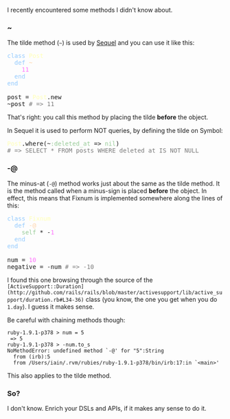 I recently encountered some methods I didn't know about.

### ~

The tilde method (`~`) is used by [Sequel](http://sequel.rubyforge.org/) and you can use it like this:

<pre class="ir_black"><font color="#96cbfe">class</font>&nbsp;<font color="#ffffb6">Post</font>
&nbsp;&nbsp;<font color="#96cbfe">def</font>&nbsp;<font color="#ffd2a7">~</font>
&nbsp;&nbsp;&nbsp;&nbsp;<font color="#ff73fd">11</font>
&nbsp;&nbsp;<font color="#96cbfe">end</font>
<font color="#96cbfe">end</font>

post = <font color="#ffffb6">Post</font>.new
~post <font color="#7c7c7c"># =&gt; 11</font></pre>

That's right: you call this method by placing the tilde <strong>before</strong> the object.

In Sequel it is used to perform NOT queries, by defining the tilde on Symbol:

<pre class="ir_black"><font color="#ffffb6">Post</font>.where(~<font color="#99cc99">:deleted_at</font>&nbsp;=&gt; <font color="#99cc99">nil</font>)
<font color="#7c7c7c"># =&gt; SELECT * FROM posts WHERE deleted_at IS NOT NULL</font></pre>

### -@

The minus-at (`-@`) method works just about the same as the tilde method. It is the method called when a minus-sign is placed <strong>before</strong> the object. In effect, this means that Fixnum is implemented somewhere along the lines of this:

<pre class="ir_black"><font color="#96cbfe">class</font>&nbsp;<font color="#ffffb6">Fixnum</font>
&nbsp;&nbsp;<font color="#96cbfe">def</font>&nbsp;<font color="#ffd2a7">-@</font>
&nbsp;&nbsp;&nbsp;&nbsp;<font color="#99cc99">self</font>&nbsp;* -<font color="#ff73fd">1</font>
&nbsp;&nbsp;<font color="#96cbfe">end</font>
<font color="#96cbfe">end</font>

num = <font color="#ff73fd">10</font>
negative = -num <font color="#7c7c7c"># =&gt; -10</font></pre>

I found this one browsing through the source of the `[ActiveSupport::Duration](http://github.com/rails/rails/blob/master/activesupport/lib/active_support/duration.rb#L34-36)` class (you know, the one you get when you do `1.day`). I guess it makes sense.

Be careful with chaining methods though:

    ruby-1.9.1-p378 > num = 5
     => 5
    ruby-1.9.1-p378 > -num.to_s
    NoMethodError: undefined method `-@' for "5":String
      from (irb):5
      from /Users/iain/.rvm/rubies/ruby-1.9.1-p378/bin/irb:17:in `<main>'

This also applies to the tilde method.

### So?

I don't know. Enrich your DSLs and APIs, if it makes any sense to do it.
